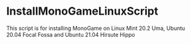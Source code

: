 # InstallMonoGameLinuxScript
This script is for installing MonoGame on Linux Mint 20.2 Uma, Ubuntu 20.04 Focal Fossa and Ubuntu 21.04 Hirsute Hippo
